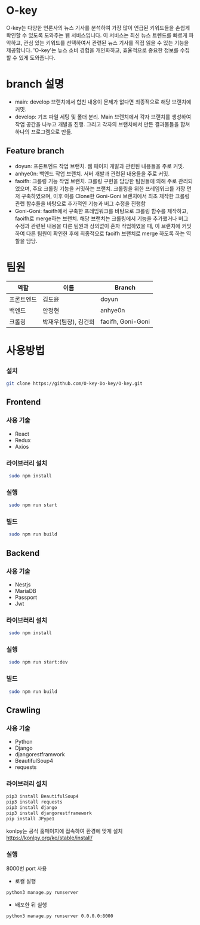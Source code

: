 # O-key
O-key는 다양한 언론사의 뉴스 기사를 분석하여 가장 많이 언급된 키워드들을 손쉽게 확인할 수 있도록 도와주는 웹 서비스입니다. 이 서비스는 최신 뉴스 트렌드를 빠르게 파악하고, 관심 있는 키워드를 선택하여서 관련된 뉴스 기사를 직접 읽을 수 있는 기능을 제공합니다. 'O-key'는 뉴스 소비 경험을 개인화하고, 효율적으로 중요한 정보를 수집할 수 있게 도와줍니다.

# branch 설명
- main: develop 브랜치에서 합친 내용이 문제가 없다면 최종적으로 해당 브랜치에 커밋.
- develop: 기초 파일 세팅 및 폴더 분리. Main 브랜치에서 각자 브랜치를 생성하여 작업 공간을 나누고 개발을 진행. 그리고 각자의 브랜치에서 만든 결과물들을 합쳐 하나의 프로그램으로 만듦.
## Feature branch
- doyun: 프론트엔드 작업 브랜치. 웹 페이지 개발과 관련된 내용들을 주로 커밋.
- anhye0n: 백엔드 작업 브랜치. 서버 개발과 관련된 내용들을 주로 커밋.
- faoifh: 크롤링 기능 작업 브랜치. 크롤링 구현을 담당한 팀원들에 의해 주로 관리되었으며, 주요 크롤링 기능을 커밋하는 브랜치. 크롤링을 위한 프레임워크를 가장 먼저 구축하였으며, 이후 이를 Clone한 Goni-Goni 브랜치에서 최초 제작한 크롤링 관련 함수들을 바탕으로 추가적인 기능과 버그 수정을 진행함
- Goni-Goni: faoifh에서 구축한 프레임워크를 바탕으로 크롤링 함수를 제작하고, faoifh로 merge하는 브랜치. 해당 브랜치는 크롤링에서 기능을 추가했거나 버그 수정과 관련된 내용을 다른 팀원과 상의없이 혼자 작업하였을 때, 이 브랜치에 커밋하여 다른 팀원이 확인한 후에 최종적으로 faoifh 브랜치로 merge 하도록 하는 역할을 담당.

# 팀원

| 역할 | 이름  | Branch |
| --- | --- | --- |
| 프론트엔드 | 김도윤 | doyun |
| 백엔드 | 안정현 | anhye0n |
| 크롤링 | 박재우(팀장), 김건희 | faoifh, Goni-Goni | 

# 사용방법

### 설치
```bash
git clone https://github.com/O-key-Do-key/O-key.git
```

## Frontend
### 사용 기술
- React
- Redux
- Axios

### 라이브러리 설치
```bash
 sudo npm install
```
### 실행
```bash
 sudo npm run start
```
### 빌드
```bash
 sudo npm run build
```

## Backend
### 사용 기술
- Nestjs
- MariaDB
- Passport
- Jwt

### 라이브러리 설치
```bash
 sudo npm install
```
### 실행
```bash
 sudo npm run start:dev
```
### 빌드
```bash
 sudo npm run build
```


## Crawling
### 사용 기술
- Python
- Django
- djangorestframwork
- BeautifulSoup4
- requests


### 라이브러리 설치
```bash
pip3 install BeautifulSoup4
pip3 install requests
pip3 install django
pip3 install djangorestframework
pip install JPype1
```

konlpy는 공식 홈페이지에 접속하여 환경에 맞게 설치
https://konlpy.org/ko/stable/install/

### 실행
8000번 port 사용
- 로컬 실행
```bash
python3 manage.py runserver
```

- 배포한 뒤 실행
```bash
python3 manage.py runserver 0.0.0.0:8000              
```

